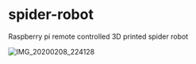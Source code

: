 # spider-robot
Raspberry pi remote controlled 3D printed spider robot

![IMG_20200208_224128](https://github.com/user-attachments/assets/214a0b47-3a31-44ef-8a85-7a6c9bede891)
